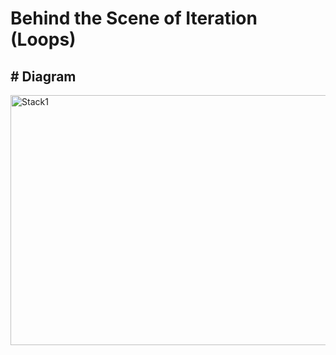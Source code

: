 # Behind the Scene of Iteration (Loops)

## # Diagram

<img src="https://github.com/user-attachments/assets/2fa161e8-bd60-4020-ac39-2850f84327fb" alt="Stack1" width="650" height="400">


